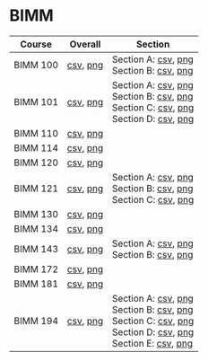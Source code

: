 # BIMM

| Course | Overall | Section |
| ------ | ------- | ------- |
| BIMM 100 | [csv](https://github.com/UCSD-Historical-Enrollment-Data/2024Winter/blob/main/overall/BIMM%20100.csv), [png](https://raw.githubusercontent.com/UCSD-Historical-Enrollment-Data/2024Winter/main/plot_overall/BIMM%20100.png) | Section A: [csv](https://github.com/UCSD-Historical-Enrollment-Data/2024Winter/blob/main/section/BIMM%20100_A.csv), [png](https://raw.githubusercontent.com/UCSD-Historical-Enrollment-Data/2024Winter/main/plot_section/BIMM%20100_A.png)<br>Section B: [csv](https://github.com/UCSD-Historical-Enrollment-Data/2024Winter/blob/main/section/BIMM%20100_B.csv), [png](https://raw.githubusercontent.com/UCSD-Historical-Enrollment-Data/2024Winter/main/plot_section/BIMM%20100_B.png) |
| BIMM 101 | [csv](https://github.com/UCSD-Historical-Enrollment-Data/2024Winter/blob/main/overall/BIMM%20101.csv), [png](https://raw.githubusercontent.com/UCSD-Historical-Enrollment-Data/2024Winter/main/plot_overall/BIMM%20101.png) | Section A: [csv](https://github.com/UCSD-Historical-Enrollment-Data/2024Winter/blob/main/section/BIMM%20101_A.csv), [png](https://raw.githubusercontent.com/UCSD-Historical-Enrollment-Data/2024Winter/main/plot_section/BIMM%20101_A.png)<br>Section B: [csv](https://github.com/UCSD-Historical-Enrollment-Data/2024Winter/blob/main/section/BIMM%20101_B.csv), [png](https://raw.githubusercontent.com/UCSD-Historical-Enrollment-Data/2024Winter/main/plot_section/BIMM%20101_B.png)<br>Section C: [csv](https://github.com/UCSD-Historical-Enrollment-Data/2024Winter/blob/main/section/BIMM%20101_C.csv), [png](https://raw.githubusercontent.com/UCSD-Historical-Enrollment-Data/2024Winter/main/plot_section/BIMM%20101_C.png)<br>Section D: [csv](https://github.com/UCSD-Historical-Enrollment-Data/2024Winter/blob/main/section/BIMM%20101_D.csv), [png](https://raw.githubusercontent.com/UCSD-Historical-Enrollment-Data/2024Winter/main/plot_section/BIMM%20101_D.png) |
| BIMM 110 | [csv](https://github.com/UCSD-Historical-Enrollment-Data/2024Winter/blob/main/overall/BIMM%20110.csv), [png](https://raw.githubusercontent.com/UCSD-Historical-Enrollment-Data/2024Winter/main/plot_overall/BIMM%20110.png) |  |
| BIMM 114 | [csv](https://github.com/UCSD-Historical-Enrollment-Data/2024Winter/blob/main/overall/BIMM%20114.csv), [png](https://raw.githubusercontent.com/UCSD-Historical-Enrollment-Data/2024Winter/main/plot_overall/BIMM%20114.png) |  |
| BIMM 120 | [csv](https://github.com/UCSD-Historical-Enrollment-Data/2024Winter/blob/main/overall/BIMM%20120.csv), [png](https://raw.githubusercontent.com/UCSD-Historical-Enrollment-Data/2024Winter/main/plot_overall/BIMM%20120.png) |  |
| BIMM 121 | [csv](https://github.com/UCSD-Historical-Enrollment-Data/2024Winter/blob/main/overall/BIMM%20121.csv), [png](https://raw.githubusercontent.com/UCSD-Historical-Enrollment-Data/2024Winter/main/plot_overall/BIMM%20121.png) | Section A: [csv](https://github.com/UCSD-Historical-Enrollment-Data/2024Winter/blob/main/section/BIMM%20121_A.csv), [png](https://raw.githubusercontent.com/UCSD-Historical-Enrollment-Data/2024Winter/main/plot_section/BIMM%20121_A.png)<br>Section B: [csv](https://github.com/UCSD-Historical-Enrollment-Data/2024Winter/blob/main/section/BIMM%20121_B.csv), [png](https://raw.githubusercontent.com/UCSD-Historical-Enrollment-Data/2024Winter/main/plot_section/BIMM%20121_B.png)<br>Section C: [csv](https://github.com/UCSD-Historical-Enrollment-Data/2024Winter/blob/main/section/BIMM%20121_C.csv), [png](https://raw.githubusercontent.com/UCSD-Historical-Enrollment-Data/2024Winter/main/plot_section/BIMM%20121_C.png) |
| BIMM 130 | [csv](https://github.com/UCSD-Historical-Enrollment-Data/2024Winter/blob/main/overall/BIMM%20130.csv), [png](https://raw.githubusercontent.com/UCSD-Historical-Enrollment-Data/2024Winter/main/plot_overall/BIMM%20130.png) |  |
| BIMM 134 | [csv](https://github.com/UCSD-Historical-Enrollment-Data/2024Winter/blob/main/overall/BIMM%20134.csv), [png](https://raw.githubusercontent.com/UCSD-Historical-Enrollment-Data/2024Winter/main/plot_overall/BIMM%20134.png) |  |
| BIMM 143 | [csv](https://github.com/UCSD-Historical-Enrollment-Data/2024Winter/blob/main/overall/BIMM%20143.csv), [png](https://raw.githubusercontent.com/UCSD-Historical-Enrollment-Data/2024Winter/main/plot_overall/BIMM%20143.png) | Section A: [csv](https://github.com/UCSD-Historical-Enrollment-Data/2024Winter/blob/main/section/BIMM%20143_A.csv), [png](https://raw.githubusercontent.com/UCSD-Historical-Enrollment-Data/2024Winter/main/plot_section/BIMM%20143_A.png)<br>Section B: [csv](https://github.com/UCSD-Historical-Enrollment-Data/2024Winter/blob/main/section/BIMM%20143_B.csv), [png](https://raw.githubusercontent.com/UCSD-Historical-Enrollment-Data/2024Winter/main/plot_section/BIMM%20143_B.png) |
| BIMM 172 | [csv](https://github.com/UCSD-Historical-Enrollment-Data/2024Winter/blob/main/overall/BIMM%20172.csv), [png](https://raw.githubusercontent.com/UCSD-Historical-Enrollment-Data/2024Winter/main/plot_overall/BIMM%20172.png) |  |
| BIMM 181 | [csv](https://github.com/UCSD-Historical-Enrollment-Data/2024Winter/blob/main/overall/BIMM%20181.csv), [png](https://raw.githubusercontent.com/UCSD-Historical-Enrollment-Data/2024Winter/main/plot_overall/BIMM%20181.png) |  |
| BIMM 194 | [csv](https://github.com/UCSD-Historical-Enrollment-Data/2024Winter/blob/main/overall/BIMM%20194.csv), [png](https://raw.githubusercontent.com/UCSD-Historical-Enrollment-Data/2024Winter/main/plot_overall/BIMM%20194.png) | Section A: [csv](https://github.com/UCSD-Historical-Enrollment-Data/2024Winter/blob/main/section/BIMM%20194_A.csv), [png](https://raw.githubusercontent.com/UCSD-Historical-Enrollment-Data/2024Winter/main/plot_section/BIMM%20194_A.png)<br>Section B: [csv](https://github.com/UCSD-Historical-Enrollment-Data/2024Winter/blob/main/section/BIMM%20194_B.csv), [png](https://raw.githubusercontent.com/UCSD-Historical-Enrollment-Data/2024Winter/main/plot_section/BIMM%20194_B.png)<br>Section C: [csv](https://github.com/UCSD-Historical-Enrollment-Data/2024Winter/blob/main/section/BIMM%20194_C.csv), [png](https://raw.githubusercontent.com/UCSD-Historical-Enrollment-Data/2024Winter/main/plot_section/BIMM%20194_C.png)<br>Section D: [csv](https://github.com/UCSD-Historical-Enrollment-Data/2024Winter/blob/main/section/BIMM%20194_D.csv), [png](https://raw.githubusercontent.com/UCSD-Historical-Enrollment-Data/2024Winter/main/plot_section/BIMM%20194_D.png)<br>Section E: [csv](https://github.com/UCSD-Historical-Enrollment-Data/2024Winter/blob/main/section/BIMM%20194_E.csv), [png](https://raw.githubusercontent.com/UCSD-Historical-Enrollment-Data/2024Winter/main/plot_section/BIMM%20194_E.png) |
